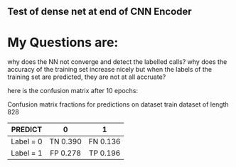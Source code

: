 ##  Test of dense net at end of CNN Encoder

# My Questions are:

why does the NN not converge and detect the labelled calls?
why does the accuracy of the training set increase nicely but
     when the labels of the training set are predicted, they are not at all accruate?
      
here is the confusion matrix after 10 epochs:

Confusion matrix fractions for predictions on dataset train dataset of length 828


|        PREDICT |     0     |      1     |
| -------------- |:---------:|:----------:|
|   Label = 0    |  TN 0.390 |   FN 0.136 |
|   Label = 1    |  FP 0.278 |   TP 0.196 |

      
